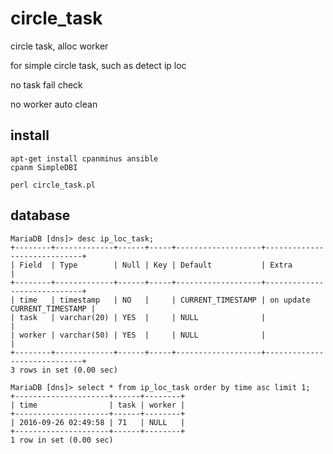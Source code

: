 # circle_task
circle task, alloc worker

for simple circle task, such as detect ip loc

no task fail check

no worker auto clean

## install 

    apt-get install cpanminus ansible
    cpanm SimpleDBI

    perl circle_task.pl

## database 

    MariaDB [dns]> desc ip_loc_task;
    +--------+-------------+------+-----+-------------------+-----------------------------+
    | Field  | Type        | Null | Key | Default           | Extra                       |
    +--------+-------------+------+-----+-------------------+-----------------------------+
    | time   | timestamp   | NO   |     | CURRENT_TIMESTAMP | on update CURRENT_TIMESTAMP |
    | task   | varchar(20) | YES  |     | NULL              |                             |
    | worker | varchar(50) | YES  |     | NULL              |                             |
    +--------+-------------+------+-----+-------------------+-----------------------------+
    3 rows in set (0.00 sec)

    MariaDB [dns]> select * from ip_loc_task order by time asc limit 1;
    +---------------------+------+--------+
    | time                | task | worker |
    +---------------------+------+--------+
    | 2016-09-26 02:49:58 | 71   | NULL   |
    +---------------------+------+--------+
    1 row in set (0.00 sec)

